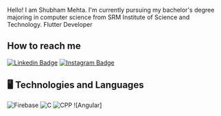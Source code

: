 Hello! 
I am Shubham Mehta. I'm currently pursuing my bachelor's degree majoring in computer science from SRM Institute of Science and Technology.
Flutter Developer

 ## How to reach me

[![Linkedin Badge](https://img.shields.io/badge/-shubhammehta-blue?style=flat-square&logo=Linkedin&logoColor=white&link=https://www.linkedin.com/in/shubham-mehta-680674180/)](https://www.linkedin.com/in/shubham-mehta-680674180/)
[![Instagram Badge](https://img.shields.io/badge/-shubhammehta-purple?style=flat-square&logo=instagram&logoColor=white&link=https://www.instagram.com/shubham60mehta/)](https://www.instagram.com/shubham60mehta/)
   
   ## 🖥 Technologies and Languages
   
![Firebase](https://img.shields.io/badge/-Firebase-black?style=plastic&logo=firebase)
![C](https://img.shields.io/badge/-C-black?style=plastic&logo=C) 
![CPP](https://img.shields.io/badge/-C++-black?style=plastic&logo=C)
![Angular]
